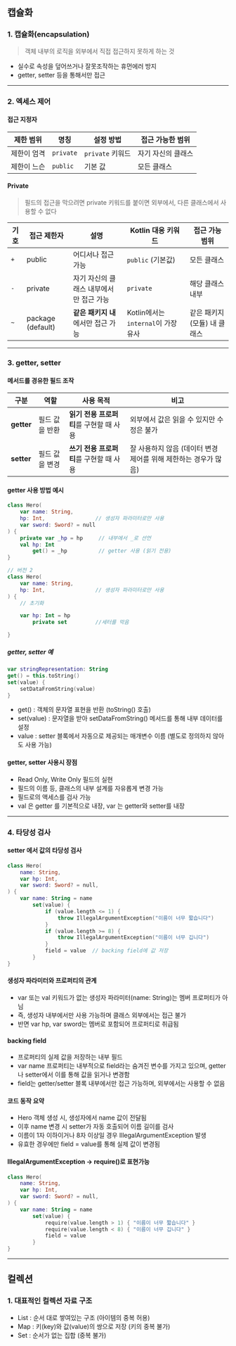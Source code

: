 ## 캡슐화

### 1. 캡슐화(encapsulation)

> 객체 내부의 로직을 외부에서 직접 접근하지 못하게 하는 것

- 실수로 속성을 덮어쓰거나 잘못조작하는 휴먼에러 방지
- getter, setter 등을 통해서만 접근

---

### 2. 엑세스 제어

#### 접근 지정자

| 제한 범위  | 명칭        | 설정 방법         | 접근 가능한 범위  |
|--------|-----------|---------------|------------|
| 제한이 엄격 | `private` | `private` 키워드 | 자기 자신의 클래스 |
| 제한이 느슨 | `public`  | 기본 값          | 모든 클래스     |

#### Private

> 필드의 접근을 막으려면 private 키워드를 붙이면 외부에서, 다른 클래스에서 사용할 수 없다

| 기호  | 접근 제한자            | 설명                     | Kotlin 대응 키워드               | 접근 가능 범위         |
|-----|-------------------|------------------------|-----------------------------|------------------|
| `+` | public            | 어디서나 접근 가능             | `public` (기본값)              | 모든 클래스           |
| `-` | private           | 자기 자신의 클래스 내부에서만 접근 가능 | `private`                   | 해당 클래스 내부        |
| `~` | package (default) | **같은 패키지 내**에서만 접근 가능  | Kotlin에서는 `internal`이 가장 유사 | 같은 패키지(모듈) 내 클래스 |

---

### 3. getter, setter

#### 메서드를 경유한 필드 조작

| 구분         | 역할       | 사용 목적                    | 비고                                    |
|------------|----------|--------------------------|---------------------------------------|
| **getter** | 필드 값을 반환 | **읽기 전용 프로퍼티**를 구현할 때 사용 | 외부에서 값은 읽을 수 있지만 수정은 불가               |
| **setter** | 필드 값을 변경 | **쓰기 전용 프로퍼티**를 구현할 때 사용 | 잘 사용하지 않음 (데이터 변경 제어를 위해 제한하는 경우가 많음) |

#### getter 사용 방법 예시

```kotlin
class Hero(
    var name: String,
    hp: Int,                // 생성자 파라미터로만 사용
    var sword: Sword? = null
) {
    private var _hp = hp     // 내부에서 _로 선언
    val hp: Int
        get() = _hp          // getter 사용 (읽기 전용)
}

// 버전 2
class Hero(
    var name: String,
    hp: Int,                // 생성자 파라미터로만 사용
) {
    // 초기화

    var hp: Int = hp
        private set         //세터를 막음

}
```

##### getter, setter 예

```kotlin
var stringRepresentation: String
get() = this.toString()
set(value) {
    setDataFromString(value)
}
```

- get() : 객체의 문자열 표현을 반환 (toString() 호출)
- set(value) : 문자열을 받아 setDataFromString() 메서드를 통해 내부 데이터를 설정
- value : setter 블록에서 자동으로 제공되는 매개변수 이름 (별도로 정의하지 않아도 사용 가능)

#### getter, setter 사용시 장점

- Read Only, Write Only 필드의 실현
- 필드의 이름 등, 클래스의 내부 설계를 자유롭게 변경 가능
- 필드로의 액세스를 검사 가능
- val 은 getter 를 기본적으로 내장, var 는 getter와 setter를 내장

---

### 4. 타당성 검사

#### setter 에서 값의 타당성 검사

```kotlin
class Hero(
    name: String,
    var hp: Int,
    var sword: Sword? = null,
) {
    var name: String = name
        set(value) {
            if (value.length <= 1) {
                throw IllegalArgumentException("이름이 너무 짧습니다")
            }
            if (value.length >= 8) {
                throw IllegalArgumentException("이름이 너무 깁니다")
            }
            field = value  // backing field에 값 저장
        }
}
```

#### 생성자 파라미터와 프로퍼티의 관계

- var 또는 val 키워드가 없는 생성자 파라미터(name: String)는 멤버 프로퍼티가 아님
- 즉, 생성자 내부에서만 사용 가능하며 클래스 외부에서는 접근 불가
- 반면 var hp, var sword는 멤버로 포함되어 프로퍼티로 취급됨

#### backing field

- 프로퍼티의 실제 값을 저장하는 내부 필드
- var name 프로퍼티는 내부적으로 field라는 숨겨진 변수를 가지고 있으며,
  getter나 setter에서 이를 통해 값을 읽거나 변경함
- field는 getter/setter 블록 내부에서만 접근 가능하며, 외부에서는 사용할 수 없음

#### 코드 동작 요약

- Hero 객체 생성 시, 생성자에서 name 값이 전달됨
- 이후 name 변경 시 setter가 자동 호출되어 이름 길이를 검사
- 이름이 1자 이하이거나 8자 이상일 경우 IllegalArgumentException 발생
- 유효한 경우에만 field = value를 통해 실제 값이 변경됨

#### IllegalArgumentException -> require()로 표현가능

```kotlin
class Hero(
    name: String,
    var hp: Int,
    var sword: Sword? = null,
) {
    var name: String = name
        set(value) {
            require(value.length > 1) { "이름이 너무 짧습니다" }
            require(value.length < 8) { "이름이 너무 깁니다" }
            field = value
        }
}
```

---

## 컬렉션

### 1. 대표적인 컬렉션 자료 구조

- List : 순서 대로 쌓여있는 구조 (아이템의 중복 허용)
- Map : 키(key)와 값(value)의 쌍으로 저장 (키의 중복 불가)
- Set : 순서가 없는 집합 (중복 불가)

